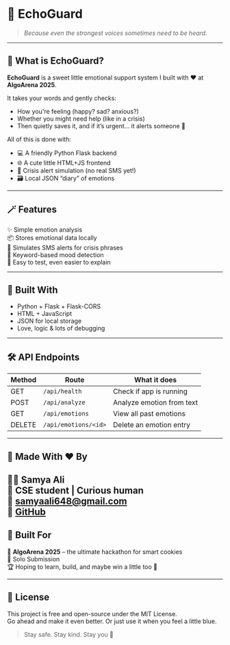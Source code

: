 # 💚 EchoGuard

> _Because even the strongest voices sometimes need to be heard._

---

## 🧠 What is EchoGuard?

**EchoGuard** is a sweet little emotional support system I built with ❤️ at **AlgoArena 2025**.

It takes your words and gently checks:
- How you're feeling (happy? sad? anxious?)
- Whether you might need help (like in a crisis)
- Then quietly saves it, and if it’s urgent... it alerts someone 💬

All of this is done with:
- 💻 A friendly Python Flask backend  
- 🌐 A cute little HTML+JS frontend  
- 🚨 Crisis alert simulation (no real SMS yet!)  
- 🗃️ Local JSON “diary” of emotions  

---

## 🪄 Features

✨ Simple emotion analysis  
📦 Stores emotional data locally  
💬 Simulates SMS alerts for crisis phrases  
🧠 Keyword-based mood detection  
💖 Easy to test, even easier to explain

---

## 🧩 Built With

- Python + Flask + Flask-CORS  
- HTML + JavaScript  
- JSON for local storage  
- Love, logic & lots of debugging  

---

## 🛠️ API Endpoints

| Method | Route                  | What it does               |
|--------|------------------------|----------------------------|
| GET    | `/api/health`          | Check if app is running    |
| POST   | `/api/analyze`         | Analyze emotion from text  |
| GET    | `/api/emotions`        | View all past emotions     |
| DELETE | `/api/emotions/<id>`   | Delete an emotion entry    |

---

## 🤖 Made With ❤️ By

👩‍💻 **Samya Ali**  
🌱 CSE student | Curious human  
💌 samyaali648@gmail.com  
🔗 [GitHub](https://github.com/SAMYAALI-22)
---

## 🏁 Built For

🧠 **AlgoArena 2025** – the ultimate hackathon for smart cookies  
🎯 Solo Submission  
🏆 Hoping to learn, build, and maybe win a little too 💚

---

## 🪪 License

This project is free and open-source under the MIT License.  
Go ahead and make it even better. Or just use it when you feel a little blue.

> Stay safe. Stay kind. Stay you 🌼
